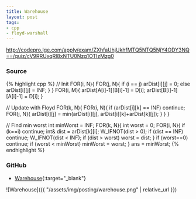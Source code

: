 ```yaml
---
title: Warehouse
layout: post
tags:
- cpp
- floyd-warshall
---
```


<http://codepro.lge.com/apply/exam/ZXhfaUhjUkhfMTQ5NTQ5NjY4ODY3NQ==/quiz/cV9RRUxqRl8xNTU0Nzg1OTIzMzg0>

### Source

{% highlight cpp %}
// Init
FOR(i, N){
    FOR(j, N){
        if (i == j)
            arDist[i][j] = 0;
        else
            arDist[i][j] = INF;
    }
}
FOR(i, M){
    arDist[A[i]-1][B[i]-1] = D[i];
    arDist[B[i]-1][A[i]-1] = D[i];
}

// Update with Floyd
FOR(k, N){
    FOR(i, N){
        if (arDist[i][k] == INF) continue;
        FOR(j, N){
            arDist[i][j] = min(arDist[i][j], arDist[i][k]+arDist[k][j]);
        }
    }
}

// Find min worst
int minWorst = INF;
FOR(k, N){
    int worst = 0;
    FOR(i, N){
        if (k==i) continue;
        int& dist = arDist[k][i];
        W_IFNOT(dist > 0);
        if (dist == INF) continue;
        W_IFNOT(dist < INF);
        if (dist > worst)
            worst = dist;
    }
    if (worst==0) continue;
    if (worst < minWorst)
        minWorst = worst;
}
ans = minWorst;
{% endhighlight %}

### GitHub

- [Warehouse](<https://github.com/coolwindjo/algoguru/tree/master/_posts/Done/Warehouse>){:target="_blank"}

![Warehouse]({{ "/assets/img/posting/warehouse.png" | relative_url }})

